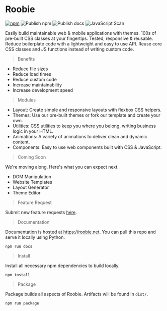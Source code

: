 # Roobie
[![npm](https://badge.fury.io/js/roobie.svg)](https://badge.fury.io/js/roobie)
![Publish npm](https://github.com/kgrewee/roobie/actions/workflows/npm.yml/badge.svg)
![Publish docs](https://github.com/kgrewee/roobie/actions/workflows/docs.yml/badge.svg)
![JavaScript Scan](https://github.com/kgrewee/roobie/actions/workflows/js.yml/badge.svg)

Easily build maintainable web & mobile applications with themes. 100s of pre-built CSS classes at your fingertips. Tested, responsive & reusable. Reduce boilerplate code with a lightweight and easy to use API.  Reuse core CSS classes and JS functions instead of writing custom code.

> Benefits

- Reduce file sizes
- Reduce load times
- Reduce custom code
- Increase maintainability
- Increase development speed

> Modules

- Layout: Create simple and responsive layouts with flexbox CSS helpers.
- Themes: Use our pre-built themes or fork our template and create your own.
- Utilities: CSS utilities to keep you where you belong, writing business logic in your HTML.
- Animations: A variety of animations to deliver clean and dynamic content.
- Components: Easy to use web components built with CSS & JavaScript.

> Coming Soon

We're moving along.  Here's what you can expect next.

- DOM Manipulation
- Website Templates
- Layout Generator
- Theme Editor

> Feature Request

Submit new feature requests [here](https://github.com/kgrewee/roobie/issues).

> Documentation

Documentation is hosted at https://roobie.net.  You can pull this repo and serve it locally using Python.
```shell
npm run docs
```

> Install

Install all necessary npm dependencies to build locally.
```shell
npm install
```

> Package

Package builds all aspects of Roobie.  Artifacts will be found in `dist/`.
```shell
npm run package
```